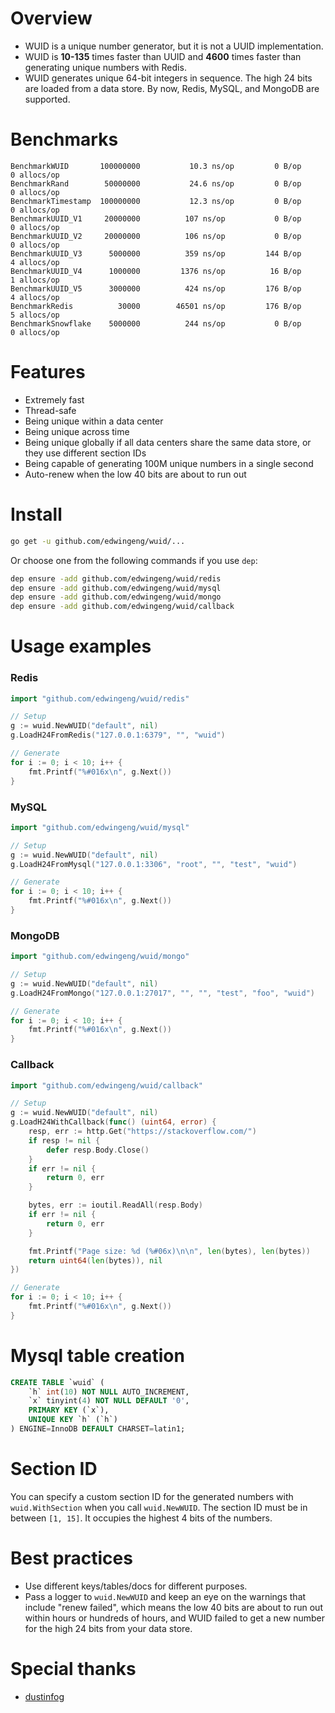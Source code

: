 # Overview
- WUID is a unique number generator, but it is not a UUID implementation.
- WUID is **10-135** times faster than UUID and **4600** times faster than generating unique numbers with Redis.
- WUID generates unique 64-bit integers in sequence. The high 24 bits are loaded from a data store. By now, Redis, MySQL, and MongoDB are supported.

# Benchmarks
```
BenchmarkWUID       100000000           10.3 ns/op         0 B/op          0 allocs/op
BenchmarkRand        50000000           24.6 ns/op         0 B/op          0 allocs/op
BenchmarkTimestamp  100000000           12.3 ns/op         0 B/op          0 allocs/op
BenchmarkUUID_V1     20000000          107 ns/op           0 B/op          0 allocs/op
BenchmarkUUID_V2     20000000          106 ns/op           0 B/op          0 allocs/op
BenchmarkUUID_V3      5000000          359 ns/op         144 B/op          4 allocs/op
BenchmarkUUID_V4      1000000         1376 ns/op          16 B/op          1 allocs/op
BenchmarkUUID_V5      3000000          424 ns/op         176 B/op          4 allocs/op
BenchmarkRedis          30000        46501 ns/op         176 B/op          5 allocs/op
BenchmarkSnowflake    5000000          244 ns/op           0 B/op          0 allocs/op
```

# Features
- Extremely fast
- Thread-safe
- Being unique within a data center
- Being unique across time
- Being unique globally if all data centers share the same data store, or they use different section IDs
- Being capable of generating 100M unique numbers in a single second
- Auto-renew when the low 40 bits are about to run out

# Install
``` bash
go get -u github.com/edwingeng/wuid/...
```
Or choose one from the following commands if you use `dep`:
``` bash
dep ensure -add github.com/edwingeng/wuid/redis
dep ensure -add github.com/edwingeng/wuid/mysql
dep ensure -add github.com/edwingeng/wuid/mongo
dep ensure -add github.com/edwingeng/wuid/callback
```

# Usage examples
### Redis
``` go
import "github.com/edwingeng/wuid/redis"

// Setup
g := wuid.NewWUID("default", nil)
g.LoadH24FromRedis("127.0.0.1:6379", "", "wuid")

// Generate
for i := 0; i < 10; i++ {
    fmt.Printf("%#016x\n", g.Next())
}
```

### MySQL
``` go
import "github.com/edwingeng/wuid/mysql"

// Setup
g := wuid.NewWUID("default", nil)
g.LoadH24FromMysql("127.0.0.1:3306", "root", "", "test", "wuid")

// Generate
for i := 0; i < 10; i++ {
    fmt.Printf("%#016x\n", g.Next())
}
```

### MongoDB
``` go
import "github.com/edwingeng/wuid/mongo"

// Setup
g := wuid.NewWUID("default", nil)
g.LoadH24FromMongo("127.0.0.1:27017", "", "", "test", "foo", "wuid")

// Generate
for i := 0; i < 10; i++ {
    fmt.Printf("%#016x\n", g.Next())
}
```

### Callback
``` go
import "github.com/edwingeng/wuid/callback"

// Setup
g := wuid.NewWUID("default", nil)
g.LoadH24WithCallback(func() (uint64, error) {
    resp, err := http.Get("https://stackoverflow.com/")
    if resp != nil {
        defer resp.Body.Close()
    }
    if err != nil {
        return 0, err
    }

    bytes, err := ioutil.ReadAll(resp.Body)
    if err != nil {
        return 0, err
    }

    fmt.Printf("Page size: %d (%#06x)\n\n", len(bytes), len(bytes))
    return uint64(len(bytes)), nil
})

// Generate
for i := 0; i < 10; i++ {
    fmt.Printf("%#016x\n", g.Next())
}
```

# Mysql table creation
``` sql
CREATE TABLE `wuid` (
    `h` int(10) NOT NULL AUTO_INCREMENT,
    `x` tinyint(4) NOT NULL DEFAULT '0',
    PRIMARY KEY (`x`),
    UNIQUE KEY `h` (`h`)
) ENGINE=InnoDB DEFAULT CHARSET=latin1;
```

# Section ID
You can specify a custom section ID for the generated numbers with `wuid.WithSection` when you call `wuid.NewWUID`. The section ID must be in between `[1, 15]`. It occupies the highest 4 bits of the numbers.

# Best practices
- Use different keys/tables/docs for different purposes.
- Pass a logger to `wuid.NewWUID` and keep an eye on the warnings that include "renew failed", which means the low 40 bits are about to run out within hours or hundreds of hours, and WUID failed to get a new number for the high 24 bits from your data store.

# Special thanks
- [dustinfog](https://github.com/dustinfog)

